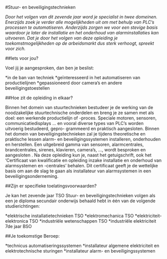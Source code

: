 #Stuur- en beveiligingstechnieken

_Door het volgen van dit zevende jaar word je specialist in twee domeinen. 
Enerzijds zoek je verder alle mogelijkheden uit om met behulp van PLC’s processen te automatiseren. Anderzijds zorgen we voor een stevige basis waardoor je later de installatie en het onderhoud van alarminstallaties kan uitvoeren. Dat je door het volgen van deze opleiding je toekomstmogelijkheden op de arbeidsmarkt dus sterk verhoogt, spreekt voor zich._

##Iets voor jou?

Voel jij je aangesproken, dan ben je beslist:

*in de ban van techniek
*geïnteresseerd in het automatiseren van productielijnen
*gepassioneerd door camera’s en andere beveiligingstoestellen

##Hoe zit de opleiding in elkaar?

Binnen het domein van stuurtechnieken bestudeer je de werking van de noodzakelijke stuurtechnische onderdelen en breng je ze samen met als doel: een werkende productielijn of -proces. Speciale motoren, sensoren, communicatiedisplays ... en vooral diverse types van PLC’s worden uitvoerig bestudeerd, gepro- grammeerd en praktisch aangesloten. 
Binnen het domein van beveiligingstechnieken zal je tijdens theoretische en praktische lessen alarm- en beveiligingssystemen installeren, onderhouden en herstellen. Een uitgebreid gamma van sensoren, alarmcentrales, brandcentrales, sirenes, klavieren, camera’s, ..., wordt besproken en aangesloten . Na deze opleiding kun je, naast het getuigschrift, ook het ‘Certificaat van kwalificatie en opleiding inzake installatie en onderhoud van alarmsystemen en -centrales’ behalen. Dit certificaat geeft je de wettelijke basis om aan de slag te gaan als installateur van alarmsystemen in een beveiligingsonderneming.

##Zijn er specifieke toelatingsvoorwaarden?

Je kan het zevende jaar TSO Stuur- en beveiligingstechnieken volgen als een je diploma secundair onderwijs behaald hebt in één van de volgende studierichtingen:

*elektrische installatietechnieken TSO
*elektromechanica TSO
*elektriciteit-elektronica TSO
*industriële wetenschappen TSO
*industriële elektriciteit 7de jaar BSO

##Je toekomstige Beroep:

*technicus automatiseringssystemen
*installateur algemene elektriciteit en elektrotechnische sturingen
*installateur alarm- en beveiligingssystemen
